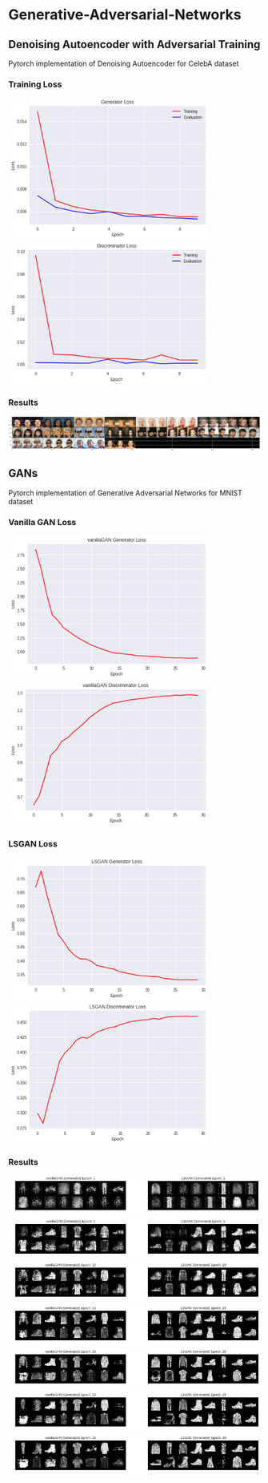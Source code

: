 # Generative-Adversarial-Networks
## Denoising Autoencoder with Adversarial Training

Pytorch implementation of Denoising Autoencoder for CelebA dataset

### Training Loss

<p float="left">
  <img src="/img/dae_gen_loss.png" width="400" />
  <img src="/img/dae_disc_loss.png" width="400" /> 
</p>

### Results

<p float="left">
  <img src="/img/dae_result.png"/>
</p>

## GANs

Pytorch implementation of Generative Adversarial Networks for MNIST dataset

### Vanilla GAN Loss

<p float="left">
  <img src="/img/vanilla_gen.png" width="400" />
  <img src="/img/vanilla_disc.png" width="400" /> 
</p>

### LSGAN Loss

<p float="left">
  <img src="/img/lsgan_gen.png" width="400" />
  <img src="/img/lsgan_disc.png" width="400" /> 
</p>

### Results

<p float="left">
  <img src="/img/gan_1.png" />
  <img src="/img/gan_5.png" /> 
  <img src="/img/gan_10.png" /> 
  <img src="/img/gan_15.png" /> 
  <img src="/img/gan_20.png" /> 
  <img src="/img/gan_25.png" /> 
  <img src="/img/gan_30.png" /> 
</p>
